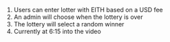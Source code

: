 1. Users can enter lotter with EITH based on a USD fee
2. An admin will choose when the lottery is over
3. The lottery will select a random winner
4. Currently at 6:15 into the video